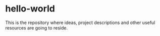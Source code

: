 # hello-world
This is the repository where ideas, project descriptions and other useful resources are going to reside.
